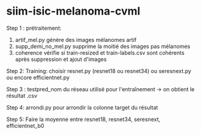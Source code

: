 # siim-isic-melanoma-cvml
Step 1 : prétraitement:
  1. artif_mel.py génère des images mélanomes artif
  2. supp_demi_no_mel.py supprime la moitié des images pas mélanomes
  3. coherence vérifie si train-resized et train-labels.csv sont cohérents après suppression et ajout d'images

Step 2: Training: choisir resnet.py (resnet18 ou resnet34) ou seresnext.py ou encore efficientnet.py

Step 3 : testpred_nom du réseau utilisé pour l'entraînement -> on obtient le résultat .csv

Step 4: arrondi.py pour arrondir la colonne target du résultat

Step 5: Faire la moyenne entre resnet18, resnet34, seresnext, efficientnet_b0
